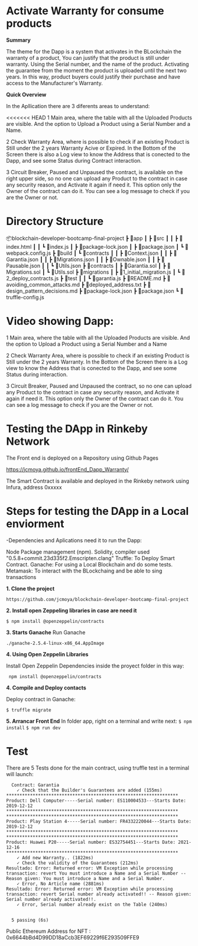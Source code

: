 # Activate Warranty for consume products

**Summary**

The theme for the Dapp is a system that activates in the BLockchain the warranty of a product, You can justify that the product is still under warranty. Using the Serial number, and the name of the product. 
Activating the guarantee from the moment the product is uploaded until the next two years. In this way, product buyers could justify their purchase and have access to the Manufacturer's Warranty.

**Quick Overview**

In the Apllication there are 3 diferents areas to understand:

<<<<<<< HEAD
1 Main area, where the table with all the Uploaded Products are visible. And the option to Upload a Product using a Serial Number and a Name.

2 Check Warranty Area, where is possible to check if an existing Product is Still under the 2 years Warranty Acive or Expired.
In the Bottom of the Screen there is also a Log view to know the Address that is conected to the Dapp, and see some Status during Contract interaction.

3 Circuit Breaker, Paused and Unpaused the contract, is available on the right upper side, so no one can upload any Product to the contract in case any security reason, and Activate it again if need it. This option only the Owner of the contract can do it. You can see a log message to check if you are the Owner or not.

# Directory Structure

📦blockchain-developer-bootcamp-final-project
   ┣ 📂app
 ┃ ┣ 📂src
 ┃ ┃ ┣ 📜index.html
 ┃ ┃ ┗ 📜index.js
 ┃ ┣ 📜package-lock.json
 ┃ ┣ 📜package.json
 ┃ ┗ 📜webpack.config.js
 ┣ 📂build
 ┃ ┗ 📂contracts
 ┃ ┃ ┣ 📜Context.json
 ┃ ┃ ┣ 📜Garantia.json
 ┃ ┃ ┣ 📜Migrations.json
 ┃ ┃ ┣ 📜Ownable.json
 ┃ ┃ ┣ 📜Pausable.json
 ┃ ┃ ┗ 📜Utils.json
 ┣ 📂contracts
 ┃ ┣ 📜Garantia.sol
 ┃ ┣ 📜Migrations.sol
 ┃ ┗ 📜Utils.sol
 ┣ 📂migrations
 ┃ ┣ 📜1_initial_migration.js
 ┃ ┗ 📜2_deploy_contracts.js
 ┣ 📂test
 ┃ ┃ ┗ 📜garantia.js
 ┣ 📜README.md
 ┣ 📜avoiding_common_attacks.md
 ┣ 📜deployed_address.txt
 ┣ 📜design_pattern_decisions.md
 ┣ 📜package-lock.json
 ┣ 📜package.json
 ┗ 📜truffle-config.js


 Video showing Dapp:
=======
1 Main area, where the table with all the Uploaded Products are visible. And the option to Upload a Product using a Serial Number and a Name

2 Check Warranty Area, where is possible to check if an existing Product is Still under the 2 years Warranty. 
In the Bottom of the Screen there is a Log view to know the Address that is conected to the Dapp, and see some Status during interaction.


3 Circuit Breaker, Paused and Unpaused the contract, so no one can upload any Product to the contract in case any security reason, and Activate it again if need it. This option only the Owner of the contract can do it. You can see a log message to check if you are the Owner or not.




# Testing the DApp in Rinkeby Network

The Front end is deployed on a Repository using Github Pages

https://jcmoya.github.io/frontEnd_Dapp_Warranty/


The Smart Contract is available and deployed in the Rinkeby network using Infura,  address 0xxxxx


# Steps for testing the DApp in a Local enviorment

-Dependencies and Aplications need it to run the Dapp:

Node Package management (npm).
Solidity, compiler used "0.5.8+commit.23d335f2.Emscripten.clang"
Truffle: To Deploy Smart Contract.
Ganache: For using a Local Blockchain and do some tests.
Metamask: To interact with the BLockchaing and be able to sing transactions

**1. Clone the project**

`https://github.com/jcmoya/blockchain-developer-bootcamp-final-project`


**2. Install open Zeppeling libraries in case are need it**
```
$ npm install @openzeppelin/contracts 
```

**3. Starts Ganache**
Run Ganache
```
./ganache-2.5.4-linux-x86_64.AppImage
```

**4. Using Open Zeppelin Libraries**

Install Open Zeppelin Dependencies inside the proyect folder in this way:

```
 npm install @openzeppelin/contracts

```

**4. Compile and Deploy contacts**


Deploy contract in Ganache: 

`$ truffle migrate ` 

**5. Arrancar Front End**
In folder app, right on a terminal and write next:
`$ npm install`
`$ npm run dev`


# Test

There are 5 Tests done for the main contract, using truffle test in a terminal will launch:

```
  Contract: Garantia
    ✓ Check that the Builder's Guarantees are added (155ms)
*****************************************************************
Product: Dell Computer-----Serial number: ES110004533---Starts Date: 2019-12-12
*****************************************************************
*****************************************************************
Product: Play Station 4-----Serial number: FR4332220044---Starts Date: 2019-12-12
*****************************************************************
*****************************************************************
Product: Huawei P20-----Serial number: ES32754451---Starts Date: 2021-12-16
*****************************************************************
    ✓ Add new Warranty.. (1822ms)
    ✓ Check the validity of the Guarantees (212ms)
Resultado: Error: Returned error: VM Exception while processing transaction: revert You must introduce a Name and a Serial Number -- Reason given: You must introduce a Name and a Serial Number.
    ✓ Error, No Article name (2881ms)
Resultado: Error: Returned error: VM Exception while processing transaction: revert Serial number already activated!! -- Reason given: Serial number already activated!!.
    ✓ Error, Serial number already exist on the Table (240ms)


  5 passing (6s)

```


Public Ethereum Address for NFT : 0x6644bBd4D99DD18aCcb3EF69229f6E293509FFE9

